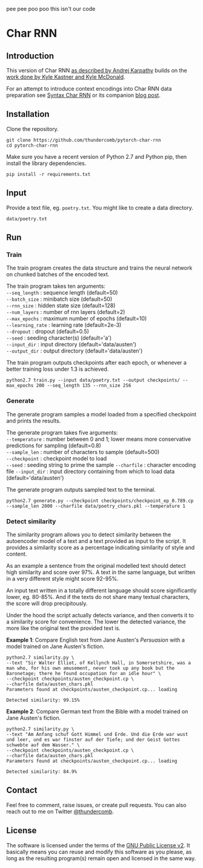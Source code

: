 pee pee poo poo this isn't our code

# Char RNN

## Introduction

This version of Char RNN [as described by Andrej Karpathy](http://karpathy.github.io/2015/05/21/rnn-effectiveness/) builds on the [work done by Kyle Kastner and Kyle McDonald](https://gist.github.com/kastnerkyle/e7ca55807a7f4db811d830acf4ee75aa).

For an attempt to introduce context encodings into Char RNN data preparation see [Syntax Char RNN](https://github.com/thundercomb/pytorch-syntax-char-rnn) or its companion [blog post](https://thecombedthunderclap.blogspot.com/2018/02/syntax-char-rnn-for-context-encoding.html).

## Installation

Clone the repository.

```
git clone https://github.com/thundercomb/pytorch-char-rnn
cd pytorch-char-rnn
```

Make sure you have a recent version of Python 2.7 and Python pip, then install the library dependencies.

```
pip install -r requirements.txt
```

## Input

Provide a text file, eg. ```poetry.txt```. You might like to create a data directory.

```
data/poetry.txt
```

## Run

### Train

The train program creates the data structure and trains the neural network on chunked batches of the encoded text.

The train program takes ten arguments:  
```--seq_length``` : sequence length (default=50)  
```--batch_size``` : minibatch size (default=50)  
```--rnn_size``` : hidden state size (default=128)  
```--num_layers``` : number of rnn layers (default=2)  
```--max_epochs``` : maximum number of epochs (default=10)  
```--learning_rate``` : learning rate (default=2e-3)  
```--dropout``` : dropout (default=0.5)  
```--seed``` : seeding character(s) (default='a')  
```--input_dir``` : input directory (default='data/austen')  
```--output_dir``` : output directory (default='data/austen')  

The train program outputs checkpoints after each epoch, or whenever a better training loss under 1.3 is achieved.

```
python2.7 train.py --input data/poetry.txt --output checkpoints/ --max_epochs 200 --seq_length 135 --rnn_size 256
```

### Generate

The generate program samples a model loaded from a specified checkpoint and prints the results.

The generate program takes five arguments:  
```--temperature``` : number between 0 and 1; lower means more conservative predictions for sampling (default=0.8)  
```--sample_len``` : number of characters to sample (default=500)  
```--checkpoint``` : checkpoint model to load  
```--seed``` : seeding string to prime the sample
```--charfile``` : character encoding file
```--input_dir``` : input directory containing from which to load data (default='data/austen')  

The generate program outputs sampled text to the terminal.

```
python2.7 generate.py --checkpoint checkpoints/checkpoint_ep_0.789.cp --sample_len 2000 --charfile data/poetry_chars.pkl --temperature 1
```

### Detect similarity

The similarity program allows you to detect similarity between the autoencoder model of a text and a text provided as input to the script. It provides a similarity score as a percentage indicating similarity of style and content.

As an example a sentence from the original modelled text should detect high similarity and score over 97%. A text in the same language, but written in a very different style might score 92-95%. 

An input text written in a totally different language should score significantly lower, eg. 80-85%. And if the texts do not share many textual characters, the score will drop precipitously.

Under the hood the script actually detects variance, and then converts it to a similarity score for convenience. The lower the detected variance, the more like the original text the provided text is.

**Example 1**: Compare English text from Jane Austen's *Persuasion* with a model trained on Jane Austen's fiction.

```
python2.7 similarity.py \
--text "Sir Walter Elliot, of Kellynch Hall, in Somersetshire, was a man who, for his own amusement, never took up any book but the Baronetage; there he found occupation for an idle hour" \
--checkpoint checkpoints/austen_checkpoint.cp \
--charfile data/austen_chars.pkl 
Parameters found at checkpoints/austen_checkpoint.cp... loading

Detected similarity: 99.15%
```

**Example 2**: Compare German text from the Bible with a model trained on Jane Austen's fiction.

```
python2.7 similarity.py \
--text "Am Anfang schuf Gott Himmel und Erde. Und die Erde war wust und leer, und es war finster auf der Tiefe; und der Geist Gottes schwebte auf dem Wasser." \
--checkpoint checkpoints/austen_checkpoint.cp \
--charfile data/austen_chars.pkl 
Parameters found at checkpoints/austen_checkpoint.cp... loading

Detected similarity: 84.9%
```

## Contact

Feel free to comment, raise issues, or create pull requests. You can also reach out to me on Twitter [@thundercomb](https://twitter.com/thundercomb). 

## License

The software is licensed under the terms of the [GNU Public License v2](http://github.com/thundercomb/poetrydb/LICENSE.txt). It basically means you can reuse and modify this software as you please, as long as the resulting program(s) remain open and licensed in the same way.
